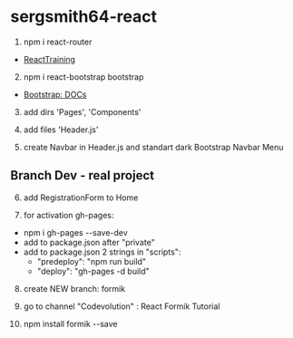 # sergsmith64-react

1. npm i react-router
* [ReactTraining](https://reacttraining.com/react-router/core/guides/quick-start)

2. npm i react-bootstrap bootstrap
* [Bootstrap: DOCs](https://react-bootstrap.github.io)

3. add dirs 'Pages', 'Components'

4. add files 'Header.js'

5. create Navbar in Header.js and standart dark Bootstrap Navbar Menu

## Branch Dev - real project

6. add RegistrationForm to Home

7. for activation gh-pages:

* npm i gh-pages --save-dev
* add to package.json after "private"
* add to package.json 2 strings in "scripts":
  * "predeploy": "npm run build"
  * "deploy": "gh-pages -d build"

8. create NEW branch: formik

9. go to channel "Codevolution" : React Formik Tutorial

10. npm install formik --save

